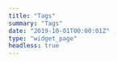 ```yaml
---
title: "Tags"
summary: "Tags"
date: "2019-10-01T00:00:01Z"
type: "widget_page"
headless: true
---
```

